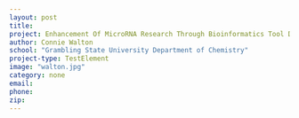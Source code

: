 ```yaml
---
layout: post
title:
project: Enhancement Of MicroRNA Research Through Bioinformatics Tool Development
author: Connie Walton
school: "Grambling State University Department of Chemistry"
project-type: TestElement
image: "walton.jpg"
category: none
email:
phone:
zip:
---
```

